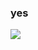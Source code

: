 ### yes

<a href="https://wakatime.com"><img src="https://wakatime.com/share/@70d1de58-eb44-47a3-9f90-d6a363fe171c/cf068451-4703-470b-9fbe-aab0ed697e6e.png" /></a>
<!--
**vizaav/vizaav** is a ✨ _special_ ✨ repository because its `README.md` (this file) appears on your GitHub profile.

Here are some ideas to get you started:

- 🔭 I’m currently working on ...
- 🌱 I’m currently learning ...
- 👯 I’m looking to collaborate on ...
- 🤔 I’m looking for help with ...
- 💬 Ask me about ...
- 📫 How to reach me: ...
- 😄 Pronouns: ...
- ⚡ Fun fact: ...
-->
